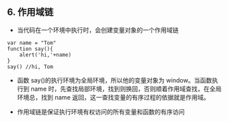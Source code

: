 ## 6. 作用域链

* 当代码在一个环境中执行时，会创建变量对象的一个作用域链

```
var name = "Tom"
function say(){
    alert('hi,'+name)
}
say() //hi, Tom
```

* 函数 say()的执行环境为全局环境，所以他的变量对象为 window。当函数执行到 name 时，先查找局部环境，找到则换回，否则顺着作用域查找，在全局环境总，找到 name 返回，这一查找变量的有序过程的依据就是作用域。

* 作用域链是保证执行环境有权访问的所有变量和函数的有序访问
